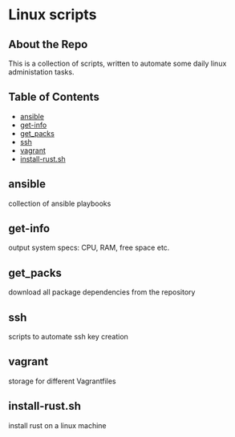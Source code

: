 # Linux scripts
## About the Repo
This is a collection of scripts, written to automate some daily linux administation tasks.

## Table of Contents
- [ansible](#ansible)
- [get-info](#get-info)
- [get_packs](#get_packs)
- [ssh](#ssh)
- [vagrant](#vagrant)
- [install-rust.sh](install-rust.sh)
 
## ansible
collection of ansible playbooks
 
## get-info
output system specs: CPU, RAM, free space etc.

## get_packs
download all package dependencies from the repository

## ssh
scripts to automate ssh key creation

## vagrant
storage for different Vagrantfiles

## install-rust.sh
install rust on a linux machine
